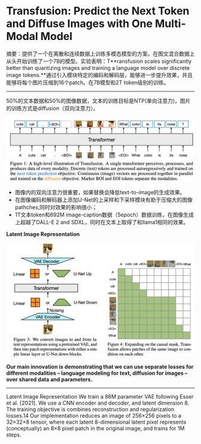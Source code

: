 # Transfusion: Predict the Next Token and Diffuse Images with One Multi-Modal Model

摘要：提供了一个在离散和连续数据上训练多模态模型的方案。在图文混合数据上从头开始训练了一个7B的模型。实验表明：T**ransfusion scales significantly better than quantizing images and training a language model over discrete image tokens.**通过引入模块特定的编码和解码层，能够进一步提升效果，并且能够将每个图片压缩到16个patch。在7B模型和2T token级别的训练。

---

50%的文本数据和50%的图像数据，文本的训练目标是NTP(单向注意力)，图片的训练方式是diffusion（双向注意力）。

![image.png](assets/transfusion_illustration.png)

* 图像内的双向注意力很重要，如果替换会降低text-to-image的生成效果。
* 在图像编码和解码器上添加U-Net的上采样和下采样模块有助于压缩大的图像pathches,同时对效果的影响很小；
* 1T文本token和692M image-caption数据（5epoch）数据训练，在图像生成上超越了DALL-E 2 and SDXL，同时在文本上取得了和llama1相同的效果。

**Latent Image Representation**

![image.png](assets/transfusion_model.png)

**Our main innovation is demonstrating that we can use separate losses for different modalities – language modeling for text, diffusion for images – over shared data and parameters.**

---

Latent Image Representation We train a 86M parameter VAE following Esser et al. [2021]. We use a CNN encoder and decoder, and latent dimension 8. The training objective is combines reconstruction and regularization losses.14 Our implementation reduces an image of 256×256 pixels to a 32×32×8 tensor, where each latent 8-dimensional latent pixel represents (conceptually) an 8×8 pixel patch in the original image, and trains for 1M steps.

